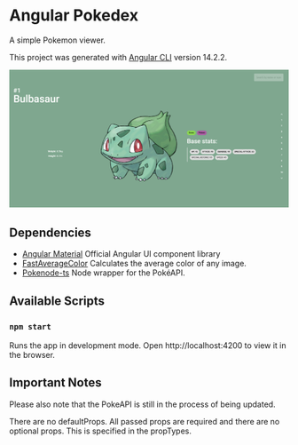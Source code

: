 # Angular Pokedex

A simple Pokemon viewer.

This project was generated with [Angular CLI](https://github.com/angular/angular-cli) version 14.2.2.

<p>
  <img src="src/assets/images/angular-pokedex-1.webp" alt="Screenshot of the Angular Pokedex application">
</p>

## Dependencies

* [Angular Material](https://material.angular.io/) Official Angular UI component library
* [FastAverageColor](https://github.com/fast-average-color/fast-average-color) Calculates the average color of any image.
* [Pokenode-ts](https://github.com/Gabb-c/pokenode-ts) Node wrapper for the PokéAPI.

## Available Scripts

### `npm start`

Runs the app in development mode.
Open http://localhost:4200 to view it in the browser.

## Important Notes

Please also note that the PokeAPI is still in the process of being updated.

There are no defaultProps. All passed props are required and there are no optional props. This is specified in the propTypes.
